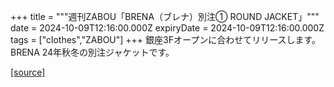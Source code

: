 +++
title = """週刊ZABOU「BRENA（ブレナ）別注① ROUND JACKET」"""
date = 2024-10-09T12:16:00.000Z
expiryDate = 2024-10-09T12:16:00.000Z
tags = ["clothes","ZABOU"]
+++
銀座3Fオープンに合わせてリリースします。BRENA 24年秋冬の別注ジャケットです。

[[source]](https://zabou.org/2024/10/09/308978/)
